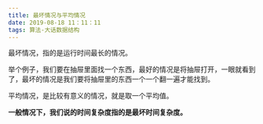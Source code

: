 ```yaml
---
title: 最坏情况与平均情况
date: 2019-08-18 11：11：11
tags: 算法-大话数据结构
---
```


最坏情况，指的是运行时间最长的情况。

举个例子，我们要在抽屉里面找一个东西，最好的情况是将抽屉打开，一眼就看到了，最坏的情况是我们要将抽屉里的东西一个一个翻一遍才能找到。

平均情况，是比较有意义的情况，就是取一个平均值。

**一般情况下，我们说的时间复杂度指的是最坏时间复杂度。**

